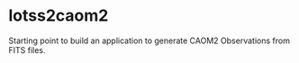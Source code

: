 # lotss2caom2
Starting point to build an application to generate CAOM2 Observations from FITS files.
